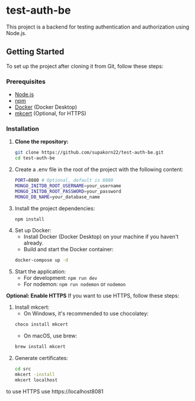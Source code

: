 # test-auth-be

This project is a backend for testing authentication and authorization using Node.js.

## Getting Started

To set up the project after cloning it from Git, follow these steps:

### Prerequisites

- [Node.js](https://nodejs.org/)
- [npm](https://www.npmjs.com/)
- [Docker](https://www.docker.com/) (Docker Desktop)
- [mkcert](https://github.com/FiloSottile/mkcert) (Optional, for HTTPS)


### Installation

1. **Clone the repository:**
   ```bash
   git clone https://github.com/supakorn22/test-auth-be.git
   cd test-auth-be
   ```
2. Create a .env file in the root of the project with the following content:
    ```bash
    PORT=8080 # Optional, default is 8080
    MONGO_INITDB_ROOT_USERNAME=your_username
    MONGO_INITDB_ROOT_PASSWORD=your_password
    MONGO_DB_NAME=your_database_name
    ```
3. Install the project dependencies:
    ```bash
    npm install
    ```
4. Set up Docker:
   - Install Docker (Docker Desktop) on your machine if you haven't already.
   - Build and start the Docker container: 
    ```bash
    docker-compose up -d
    ```
5. Start the application:
    - For development: ` npm run dev `
    - For nodemon: `npm run nodemon` or `nodemon`
    
**Optional: Enable HTTPS**
If you want to use HTTPS, follow these steps:
1. Install mkcert:
   - On Windows, it's recommended to use chocolatey:
    ```bash
    choco install mkcert
    ```
    - On macOS, use brew:
    ```bash
    brew install mkcert
    ```
2. Generate certificates:
    ```bash
    cd src
    mkcert -install
    mkcert localhost
to use HTTPS use https://localhost8081